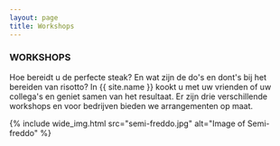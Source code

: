 ```yaml
---
layout: page
title: Workshops
---
```


### WORKSHOPS

Hoe bereidt u de perfecte steak? En wat zijn de do's en dont's bij het bereiden 
van risotto? In {{ site.name }} kookt u met uw vrienden of uw collega's en geniet 
samen van het resultaat. Er zijn drie verschillende workshops en voor bedrijven bieden we arrangementen op maat.

{% include wide_img.html src="semi-freddo.jpg" alt="Image of Semi-freddo" %}

